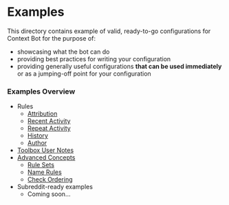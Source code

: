 # Examples

This directory contains example of valid, ready-to-go configurations for Context Bot for the purpose of:

* showcasing what the bot can do
* providing best practices for writing your configuration
* providing generally useful configurations **that can be used immediately** or as a jumping-off point for your configuration


    
### Examples Overview

* Rules
  * [Attribution](/docs/examples/attribution)
  * [Recent Activity](/docs/examples/recentActivity)
  * [Repeat Activity](/docs/examples/repeatActivity)
  * [History](/docs/examples/history)
  * [Author](/docs/examples/author)
* [Toolbox User Notes](/docs/examples/userNotes)
* [Advanced Concepts](/docs/examples/advancedConcepts)
  * [Rule Sets](/docs/examples/advancedConcepts/ruleSets.json5)
  * [Name Rules](/docs/examples/advancedConcepts/ruleNameReuse.json5)
  * [Check Ordering](/docs/examples/advancedConcepts)
* Subreddit-ready examples
  * Coming soon...
